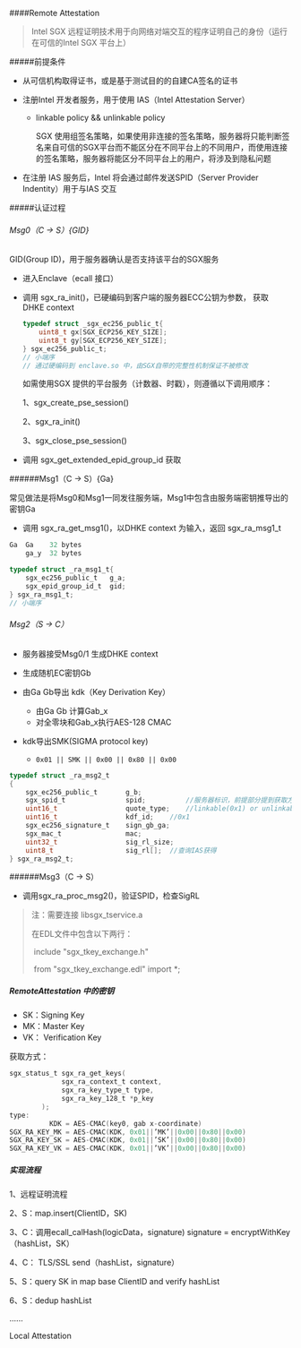 ####Remote Attestation

> Intel SGX 远程证明技术用于向网络对端交互的程序证明自己的身份（运行在可信的Intel SGX 平台上）

#####前提条件

* 从可信机构取得证书，或是基于测试目的的自建CA签名的证书

* 注册Intel 开发者服务，用于使用 IAS（Intel Attestation Server）

  * linkable policy && unlinkable policy

    SGX 使用组签名策略，如果使用非连接的签名策略，服务器将只能判断签名来自可信的SGX平台而不能区分在不同平台上的不同用户，而使用连接的签名策略，服务器将能区分不同平台上的用户，将涉及到隐私问题

* 在注册 IAS 服务后，Intel 将会通过邮件发送SPID（Server Provider Indentity）用于与IAS 交互

#####认证过程

###### Msg0（C -> S）{GID}

 GID(Group ID)，用于服务器确认是否支持该平台的SGX服务

* 进入Enclave（ecall 接口）

* 调用 sgx_ra_init()，已硬编码到客户端的服务器ECC公钥为参数， 获取 DHKE  context

  ```c
  typedef struct _sgx_ec256_public_t{
      uint8_t gx[SGX_ECP256_KEY_SIZE];
      uint8_t gy[SGX_ECP256_KEY_SIZE];
  } sgx_ec256_public_t;
  // 小端序
  // 通过硬编码到 enclave.so 中，由SGX自带的完整性机制保证不被修改
  ```

  如需使用SGX 提供的平台服务（计数器、时戳），则遵循以下调用顺序：

  1、sgx_create_pse_session()

  2、sgx_ra_init()

  3、sgx_close_pse_session()

* 调用 sgx_get_extended_epid_group_id 获取

######Msg1（C -> S）{Ga}

常见做法是将Msg0和Msg1一同发往服务端，Msg1中包含由服务端密钥推导出的密钥Ga

* 调用 sgx_ra_get_msg1()，以DHKE context 为输入，返回 sgx_ra_msg1_t

```c
Ga	Ga 	  32 bytes
	ga_y  32 bytes

typedef struct _ra_msg1_t{
    sgx_ec256_public_t   g_a;
    sgx_epid_group_id_t  gid;
} sgx_ra_msg1_t;
// 小端序
```

###### Msg2（S -> C）

* 服务器接受Msg0/1 生成DHKE context

* 生成随机EC密钥Gb

* 由Ga Gb导出 kdk（Key Derivation Key）

  * 由Ga Gb 计算Gab_x
  * 对全零块和Gab_x执行AES-128 CMAC

* kdk导出SMK(SIGMA protocol key)

  * `0x01 || SMK || 0x00 || 0x80 || 0x00`

  

```c
typedef struct _ra_msg2_t
{
    sgx_ec256_public_t       g_b;
    sgx_spid_t               spid;			//服务器标识，前提部分提到获取方式
    uint16_t                 quote_type;	//linkable(0x1) or unlinkable(0x1)
    uint16_t                 kdf_id;	//0x1
    sgx_ec256_signature_t    sign_gb_ga;
    sgx_mac_t                mac;
    uint32_t                 sig_rl_size;
    uint8_t                  sig_rl[];	//查询IAS获得
} sgx_ra_msg2_t;
```

######Msg3（C -> S）

* 调用sgx_ra_proc_msg2()，验证SPID，检查SigRL

> 注：需要连接 libsgx_tservice.a
>
> 在EDL文件中包含以下两行：
>
> ​	include "sgx_tkey_exchange.h"
>
> ​	from "sgx_tkey_exchange.edl" import *;

##### RemoteAttestation 中的密钥

* SK：Signing Key
* MK：Master Key
* VK： Verification Key

获取方式：

```c
sgx_status_t sgx_ra_get_keys(
             sgx_ra_context_t context,
             sgx_ra_key_type_t type,
             sgx_ra_key_128_t *p_key
        );
type:
          KDK = AES-CMAC(key0, gab x-coordinate)
SGX_RA_KEY_MK = AES-CMAC(KDK, 0x01||’MK’||0x00||0x80||0x00)
SGX_RA_KEY_SK = AES-CMAC(KDK, 0x01||’SK’||0x00||0x80||0x00)
SGX_RA_KEY_VK = AES-CMAC(KDK, 0x01||’VK’||0x00||0x80||0x00)
```

##### 实现流程

1、远程证明流程

2、S：map.insert(ClientID，SK)

3、C：调用ecall_calHash(logicData，signature)      signature = encryptWithKey（hashList，SK）

4、C： TLS/SSL send（hashList，signature）

5、S：query SK in map base ClientID and verify hashList

6、S：dedup hashList

......

Local Attestation